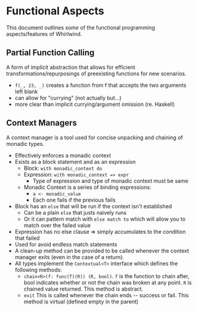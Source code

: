 # Functional Aspects

This document outlines *some* of the functional programming aspects/features of Whirlwind.

## Partial Function Calling

A form of implicit abstraction that allows for efficient transformations/repurposings
of preexisting functions for new scenarios.

- `f(_, 23, _)` creates a function from f that accepts the two arguments left blank
- can allow for "currying" (not actually but...)
- more clear than implicit currying/argument omission (re. Haskell)

## Context Managers

A context manager is a tool used for concise unpacking and chaining of monadic types.

- Effectively enforces a monadic context
- Exists as a block statement and as an expression
  - Block: `with monadic_context do`
  - Expression: `with monadic_context => expr`
    - Type of expression and type of monadic context must be same
  - Monadic Context is a series of binding expressions:
    - `a <- monadic_value`
    - Each one fails if the previous fails
- Block has an `else` that will be run if the context isn't established
  - Can be a plain `else` that justs naively runs
  - Or it can pattern match with `else match to` which will allow you
  to match over the failed value
- Expression has no else clause => simply accumulates to the condition
that failed
- Used for avoid endless match statements
- A clean-up method can be provided to be called whenever the context
manager exits (even in the case of a return).
- All types implement the `Contextual<T>` interface which defines the
following methods:
  - `chain<R>(f: func(T)(R)) (R, bool)`.  `f` is the function to chain after,
  bool indicates whether or not the chain was broken at any point.  `R` is
  chained value returned.  This method is abstract.
  - `exit`  This is called whenever the chain ends -- success or fail.  This
  method is virtual (defined empty in the parent)
